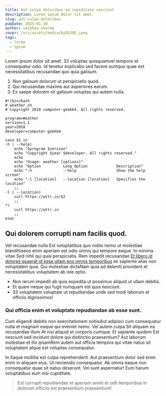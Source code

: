 ```yaml
---
title: Aut culpa doloribus ea cupiditate nesciunt
description: Lorem ipsum dolor sit amet.
slug: aut-culpa-doloribus
pubDate: 2025-01-10
author: vaibhav-sharma
cover: /src/assets/media/6y5DJ0E.jpeg
tags:
  - lorem
  - ipsum
---
```

Lorem ipsum dolor sit amet. 33 voluptas quisquamvel tempore id consequatur odio. Id tenetur explicabo sed facere suntquo quae est necessitatibus recusandae quo quia galisum.

1. Non galisum dolorum ut perspiciatis quod.
2. Qui recusandae maxime aut asperiores earum.
3. Ex saepe dolorem sit galisum voluptas qui autem nulla.

```shell
#!/bin/bash
# weather.sh
# Copyright 2018 computer-geek64. All rights reserved.

program=Weather
version=1.1
year=2018
developer=computer-geek64

case $1 in
-h | --help)
	echo "$program $version"
	echo "Copyright $year $developer. All rights reserved."
	echo
	echo "Usage: weather [options]"
	echo "Option          Long Option             Description"
	echo "-h              --help                  Show the help screen"
	echo "-l [location]   --location [location]   Specifies the location"
	;;
-l | --location)
	curl https://wttr.in/$2
	;;
*)
	curl https://wttr.in
	;;
esac
```

## Qui dolorem corrupti nam facilis quod.

Vel recusandae nulla Est voluptatibus quo nobis nemo ut molestiae blanditiiseos enim aperiam est odio omnis qui tempore eaque. In minima vitae Sed nihil qui quia perspiciatis. Rem impedit recusandae [Et libero id dolores quaerat id esse ullam eos omnis temporibus](https://www.loremipzum.com/) ex sapiente alias non voluptatem quia. Qui molestiae dictaNam quia ad deleniti provident et necessitatibus voluptatem ab iste optio.

* Non rerum impedit ab quia expedita ut possimus aliquid ut ullam debitis.
* Et quam neque qui fugit numquam est quia nesciunt.
* 33 voluptatem voluptate ut repudiandae unde sed modi laborum et officiis dignissimos!

### Qui officia enim et voluptate repudiandae ab esse sunt.

Cum eligendi debitis non exercitationem nobisAut adipisci cum consequatur nulla et magnam eaque qui eveniet nemo. Vel autem culpa Sit aliquam ea recusandae illum At nisi aliquid et corporis cumque. Et sapiente quidem Est nesciunt sed incidunt dolore qui distinctio praesentium? Aut laborum molestiae et illo ipsamRem autem aut officia tempora qui vitae natus sit voluptatem atque est voluptas consequatur.

In itaque mollitia est culpa reprehenderit. Aut praesentium dolor sed enim enim in aliquam eius. Ut reiciendis consequatur. Ab omnis eaque non consequatur quae sit natus deserunt. Vel sunt aspernatur! Eum harum voluptatibus eum nisi cupiditate.

> Est corrupti repudiandae et aperiam animi et odit temporibus in dolorum officiis est praesentium praesentium!
